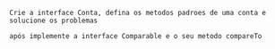 	Crie a interface Conta, defina os metodos padroes de uma conta e solucione os problemas
	
	após implemente a interface Comparable e o seu metodo compareTo